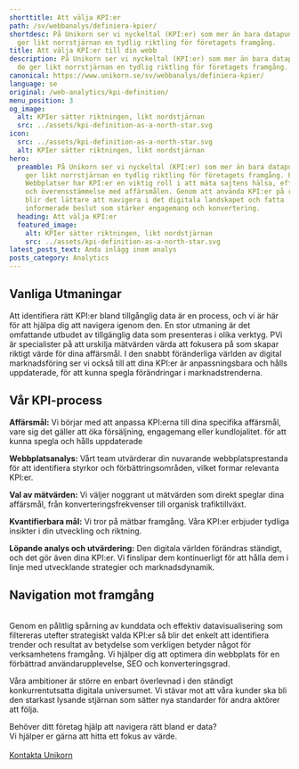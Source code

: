 ```yaml
---
shorttitle: Att välja KPI:er
path: /sv/webbanalys/definiera-kpier/
shortdesc: På Unikorn ser vi nyckeltal (KPI:er) som mer än bara datapunkter; de
  ger likt norrstjärnan en tydlig riktling för företagets framgång.
title: Att välja KPI:er till din webb
description: På Unikorn ser vi nyckeltal (KPI:er) som mer än bara datapunkter;
  de ger likt norrstjärnan en tydlig riktling för företagets framgång.
canonical: https://www.unikorn.se/sv/webbanalys/definiera-kpier/
language: se
original: /web-analytics/kpi-definition/
menu_position: 3
og_image:
  alt: KPIer sätter riktningen, likt nordstjärnan
  src: ../assets/kpi-definition-as-a-north-star.svg
icon:
  src: ../assets/kpi-definition-as-a-north-star.svg
  alt: KPIer sätter riktningen, likt nordstjärnan
hero:
  preamble: På Unikorn ser vi nyckeltal (KPI:er) som mer än bara datapunkter; de
    ger likt norrstjärnan en tydlig riktling för företagets framgång. För
    Webbplatser har KPI:er en viktig roll i att mäta sajtens hälsa, effektivitet
    och överensstämmelse med affärsmålen. Genom att använda KPI:er på rätt sätt
    blir det lättare att navigera i det digitala landskapet och fatta
    informerade beslut som stärker engagemang och konvertering.
  heading: Att välja KPI:er
  featured_image:
    alt: KPIer sätter riktningen, likt nordstjärnan
    src: ../assets/kpi-definition-as-a-north-star.svg
latest_posts_text: Anda inlägg inom analys
posts_category: Analytics
---
```

## Vanliga Utmaningar

Att identifiera rätt KPI:er bland tillgånglig data är en process, och vi är här för att hjälpa dig att navigera igenom den. En stor utmaning är det omfattande utbudet av tillgänglig data som presenteras i olika verktyg. PVi är specialister på att urskilja mätvärden värda att fokusera på som skapar riktigt värde för dina affärsmål. I den snabbt föränderliga världen av digital marknadsföring ser vi också till att dina KPI:er är anpassningsbara och hålls uppdaterade, för att kunna spegla förändringar i marknadstrenderna.

## Vår KPI-process

**Affärsmål:** Vi börjar med att anpassa KPI:erna till dina specifika affärsmål, vare sig det gäller att öka försäljning, engagemang eller kundlojalitet. för att kunna spegla och hålls uppdaterade 

**Webbplatsanalys:** Vårt team utvärderar din nuvarande webbplatsprestanda för att identifiera styrkor och förbättringsområden, vilket formar relevanta KPI:er.

**Val av mätvärden:** Vi väljer noggrant ut mätvärden som direkt speglar dina affärsmål, från konverteringsfrekvenser till organisk trafiktillväxt.

**Kvantifierbara mål:** Vi tror på mätbar framgång. Våra KPI:er erbjuder tydliga insikter i din utveckling och riktning.

**Löpande analys och utvärdering:** Den digitala världen förändras ständigt, och det gör även dina KPI:er. Vi finslipar dem kontinuerligt för att hålla dem i linje med utvecklande strategier och marknadsdynamik.

## N﻿avigation mot framgång

\
Genom en pålitlig spårning av kunddata och effektiv datavisualisering som filtereras utefter strategiskt valda KPI:er så blir det enkelt att identifiera trender och resultat av betydelse som verkligen betyder något för verksamhetens framgång. Vi hjälper dig att optimera din webbplats för en förbättrad användarupplevelse, SEO och konverteringsgrad. 

Våra ambitioner är större en enbart överlevnad i den ständigt konkurrentutsatta digitala universumet. Vi stävar mot att våra kunder ska bli den starkast lysande stjärnan som sätter nya standarder för andra aktörer att följa.

Behöver ditt företag hjälp att navigera rätt bland er data?\
Vi hjälper er gärna att hitta ett fokus av värde.\
\
[Kontakta Unikorn](https://www.unikorn.se/sv/kontakt/)
